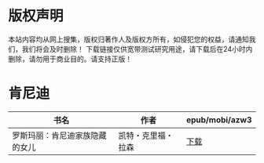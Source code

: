# 版权声明

本站内容均从网上搜集，版权归著作人及版权方所有，如侵犯您的权益，请通知我们，我们将会及时删除！ 下载链接仅供宽带测试研究用途，请下载后在24小时内删除，请勿用于商业目的。请支持正版！

# 肯尼迪

| 书名 | 作者 | epub/mobi/azw3 |
| --- | --- | --- |
| 罗斯玛丽：肯尼迪家族隐藏的女儿 | 凯特・克里福・拉森 | [下载](https://url89.ctfile.com/f/31084289-1357024627-9a0631?p=8866) |
